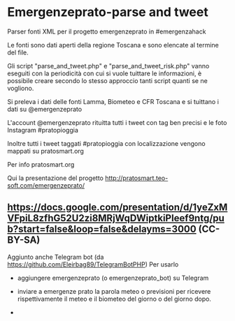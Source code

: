 Emergenzeprato-parse and tweet
=======================

Parser fonti XML per il progetto emergenzeprato in #emergenzahack

Le fonti sono dati aperti della regione Toscana e sono elencate al termine del file.

Gli script "parse_and_tweet.php" e "parse_and_tweet_risk.php" vanno eseguiti con la periodicità con cui si vuole tuittare le informazioni, è possibile creare secondo lo stesso approccio tanti script quanti se ne vogliono.

Si preleva i dati delle fonti Lamma, Biometeo e CFR Toscana e si tuittano i dati su @emergenzeprato

L'account @emergenzeprato rituitta tutti i tweet con tag ben precisi e le foto Instagram #pratopioggia

Inoltre tutti i tweet taggati #pratopioggia con localizzazione vengono mappati su pratosmart.org

Per info pratosmart.org

Qui la presentazione del progetto
http://pratosmart.teo-soft.com/emergenzeprato/

https://docs.google.com/presentation/d/1yeZxMVFpiL8zfhG52U2zi8MRjWqDWiptkiPIeef9ntg/pub?start=false&loop=false&delayms=3000 (CC-BY-SA)
----------

Aggiunto anche Telegram bot (da https://github.com/Eleirbag89/TelegramBotPHP)
Per usarlo
- aggiungere emergenzeprato (o emergenzeprato_bot) su Telegram
- inviare a emergenze prato la parola meteo o previsioni per ricevere rispettivamente il meteo e il biometeo del giorno o del giorno dopo.

- 



